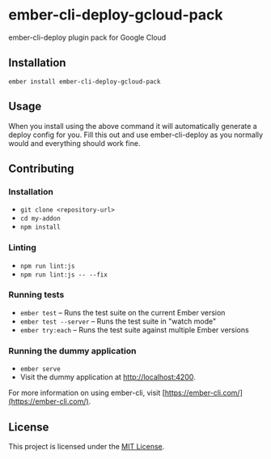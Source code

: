 ember-cli-deploy-gcloud-pack
==============================================================================

ember-cli-deploy plugin pack for Google Cloud

Installation
------------------------------------------------------------------------------

```
ember install ember-cli-deploy-gcloud-pack
```


Usage
------------------------------------------------------------------------------

When you install using the above command it will automatically generate a deploy config
for you. Fill this out and use ember-cli-deploy as you normally would and everything
should work fine.


Contributing
------------------------------------------------------------------------------

### Installation

* `git clone <repository-url>`
* `cd my-addon`
* `npm install`

### Linting

* `npm run lint:js`
* `npm run lint:js -- --fix`

### Running tests

* `ember test` – Runs the test suite on the current Ember version
* `ember test --server` – Runs the test suite in "watch mode"
* `ember try:each` – Runs the test suite against multiple Ember versions

### Running the dummy application

* `ember serve`
* Visit the dummy application at [http://localhost:4200](http://localhost:4200).

For more information on using ember-cli, visit [https://ember-cli.com/](https://ember-cli.com/).

License
------------------------------------------------------------------------------

This project is licensed under the [MIT License](LICENSE.md).
